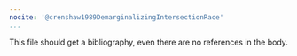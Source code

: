 ```yaml
---
nocite: '@crenshaw1989DemarginalizingIntersectionRace'
...
```


This file should get a bibliography, even there are no references in the body.
